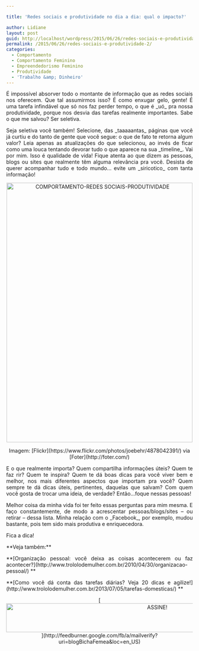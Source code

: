 ```yaml
---

title: 'Redes sociais e produtividade no dia a dia: qual o impacto?'

author: Lidiane
layout: post
guid: http://localhost/wordpress/2015/06/26/redes-sociais-e-produtividade-2/
permalink: /2015/06/26/redes-sociais-e-produtividade-2/
categories:
  - Comportamento
  - Comportamento Feminino
  - Empreendedorismo Feminino
  - Produtividade
  - 'Trabalho &amp; Dinheiro'
---
```

<p align="justify">
  É impossível absorver todo o montante de informação que as redes sociais nos oferecem. Que tal assumirmos isso? É como enxugar gelo, gente! É uma tarefa infindável que só nos faz perder tempo, o que é _uó_ pra nossa produtividade, porque nos desvia das tarefas realmente importantes. Sabe o que me salvou? Ser seletiva.
</p>

<p align="justify">
  Seja seletiva você também! Selecione, das _taaaaantas_ páginas que você já curtiu e do tanto de gente que você segue: o que de fato te retorna algum valor? Leia apenas as atualizações do que selecionou, ao invés de ficar como uma louca tentando devorar tudo o que aparece na sua _timeline_. Vai por mim. Isso é qualidade de vida! Fique atenta ao que dizem as pessoas, blogs ou sites que realmente têm alguma relevância pra você. Desista de querer acompanhar tudo e todo mundo… evite um _siricotico_ com tanta informação!
</p>

<p align="center">
  <a href="http://www.trololodemulher.com.br/blog/wp-content/uploads/2015/06/COMPORTAMENTO-REDES-SOCIAIS-PRODUTIVIDADE.png"><img class="alignnone size-full wp-image-11063" src="http://www.trololodemulher.com.br/blog/wp-content/uploads/2015/06/COMPORTAMENTO-REDES-SOCIAIS-PRODUTIVIDADE.png" alt="COMPORTAMENTO-REDES SOCIAIS-PRODUTIVIDADE" width="502" height="701" /></a>
</p>

<p align="center">
  Imagem: [Flickr](https://www.flickr.com/photos/joebehr/4878042391/)  via [Foter](http://foter.com/) 
</p>

<p align="justify">
  E o que realmente importa? Quem compartilha informações úteis? Quem te faz rir? Quem te inspira? Quem te dá boas dicas para você viver bem e melhor, nos mais diferentes aspectos que importam pra você? Quem sempre te dá dicas úteis, pertinentes, daquelas que salvam? Com quem você gosta de trocar uma ideia, de verdade? Então…foque nessas pessoas!
</p>

<p align="justify">
  Melhor coisa da minha vida foi ter feito essas perguntas para mim mesma. E faço constantemente, de modo a acrescentar pessoas/blogs/sites – ou retirar – dessa lista. Minha relação com o _Facebook_, por exemplo, mudou bastante, pois tem sido mais produtiva e enriquecedora.
</p>

<p align="justify">
  Fica a dica!
</p>

<p align="justify">
  **Veja também:**
</p>

<p align="justify">
  **[Organização pessoal: você deixa as coisas acontecerem ou faz acontecer?](http://www.trololodemulher.com.br/2010/04/30/organizacao-pessoal/) **
</p>

<p align="justify">
  **[Como você dá conta das tarefas diárias? Veja 20 dicas e agilize!](http://www.trololodemulher.com.br/2013/07/05/tarefas-domesticas/) **
</p>

<p align="center">
  [<img class="alignnone size-full wp-image-10439" src="http://www.trololodemulher.com.br/blog/wp-content/uploads/2014/09/ASSINE.png" alt="ASSINE!" width="800" height="78" />](http://feedburner.google.com/fb/a/mailverify?uri=blogBichaFemea&loc=en_US) 
</p>

<p align="justify">